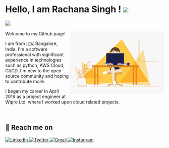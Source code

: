 <div align="">
 <h1> Hello, I am Rachana Singh ! <img src="https://raw.githubusercontent.com/nixin72/nixin72/master/wave.gif" width="30"/></h1>

 ![](https://visitor-badge.laobi.icu/badge?page_id=racsing.racsing) 
 
 <img align="right" alt="GIF" src="code.gif?raw=true" width="300" height="200" />
  
 <div align="left"> Welcome to my Github page! 
    <p>I am from 🇮🇳 Bangalore, India. I'm a software professional with significant experience in technologies such as python, AWS Cloud, CI/CD. I'm new to the open source community and hoping to contribute more.</p>
    <p>I began my career in April 2019 as a project engineer at Wipro Ltd, where I worked upon cloud related projects.</p>
 </div>

</br>

 ## 📱 Reach me on
 <p>
   <a href="https://linkedin.com/in/racsing" target="_blank">
     <img alt="LinkedIn" src="https://img.shields.io/badge/linkedin-%230077B5.svg?&style=for-the-badge&logo=linkedin&logoColor=white"/>
   </a> 
   <a href="https://twitter.com/_rasingh" target="_blank">
     <img alt="Twitter" src="https://img.shields.io/badge/twitter-%231DA1F2.svg?&style=for-the-badge&logo=twitter&logoColor=white"/>
   </a>
   <a href="mailto:rachanas.work@gmail.com" target="_blank">
     <img alt="Gmail" src="https://img.shields.io/badge/Gmail-D14836?style=for-the-badge&logo=gmail&logoColor=white"/>
   </a>
   <a href="https://instagram.com/__rasingh" target="_blank">
     <img alt="Instagram" src="https://img.shields.io/badge/instagram-E6007A?style=for-the-badge&logo=instagram&logoColor=000"/>
   </a>
 </p>
 
</br>
